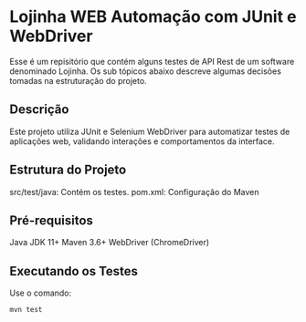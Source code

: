 # Lojinha WEB Automação com JUnit e WebDriver
Esse é um repisitório que contém alguns testes de API Rest de um software denominado Lojinha. Os sub tópicos abaixo descreve algumas decisões tomadas na estruturação do projeto.

## Descrição
Este projeto utiliza JUnit e Selenium WebDriver para automatizar testes de aplicações web, validando interações e comportamentos da interface.

## Estrutura do Projeto
src/test/java: Contém os testes.
pom.xml: Configuração do Maven

## Pré-requisitos
Java JDK 11+
Maven 3.6+
WebDriver (ChromeDriver)

## Executando os Testes
Use o comando:

`mvn test`
